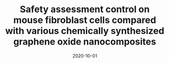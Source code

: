 ---
title: "Safety assessment control on mouse fibroblast cells compared with various chemically synthesized graphene oxide nanocomposites"
collection: publications
permalink: /publication/2020-Safety-assessment-control-on-mouse
date: 2020-10-01
venue: 'Chemical Papers'
link: 'https://doi.org/10.1007/s11696-020-01133-1'
citation: '@article{hwa2020safety,
  title={Safety assessment control on mouse fibroblast cells compared with various chemically synthesized graphene oxide nanocomposites},
  author={Hwa, Kuo Yuan and Ganguly, Anindita and Jan, Pey-Shynan and Sharma, Tata Sanjay Kanna and Wang, Ting-Chien},
  journal={Chemical Papers},
  volume={74},
  pages={3047--3056},
  year={2020},
  publisher={Springer International Publishing}
}'
---
